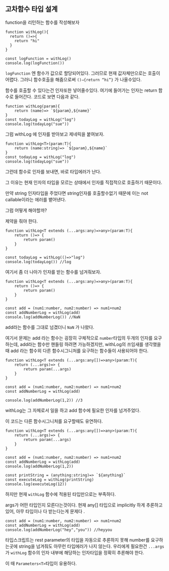 ## 고차함수 타입 설계

function을 리턴하는 함수를 작성해보자

```tsx
function withLog(){
  return ()=>{
    return "hi"
  }
}

const logFunction = withLog()
console.log(logFunction())
```

`logFunction` 엔 함수가 값으로 할당되어있다.  그러므로 현재 값자체만으로는 호출이 어렵다. 그러니 함수호출을 해줌으로써 `()⇒{return “hi”}` 가 나올수있다.

함수를 호출할 수 있다는건 인자또한 넣어줄수있다.  여기에 들어가는 인자는 return 함수로 들어간다. 코드로 보면 다음과 같다.

```tsx
function withLog(param){
    return (name)=> `${param},${name}`
}
const todayLog = withLog("log")
console.log(todayLog("sue"))

```

그럼 withLog 에 인자를 받아보고 제네릭을 붙여보자.

```tsx
function withLog<T>(param:T){
    return (name:string)=> `${param},${name}`
}
const todayLog = withLog("log")
console.log(todayLog("sue"))

```

그런데 함수로 인자를 보내면, 바로 타입에러가 난다.

그 이유는 현재 인자의 타입을 모르는 상태에서 인자를 직접적으로 호출하기 때문이다.

만약 string 인자타입을 주었다면 string인자를 호출할수없기 때문에 이는 not callable이라는 에러를 뱉어낸다.

그럼 어떻게 해야할까?

제약을 줘야 한다.

```tsx
function withLog<T extends (...args:any)=>any>(param:T){
    return ()=> {
        return param()
    }
}

const todayLog = withLog(()=>"log")
console.log(todayLog()) //log

```

여기서 좀 더 나아가 인자를 받는 함수를 넘겨줘보자.

```tsx
function withLog<T extends (...args:any)=>any>(param:T){
    return ()=> {
        return param()
    }
}

const add = (num1:number, num2:number) => num1+num2
const addNumberLog = withLog(add)
console.log(addNumberLog()) //NaN

```

add라는 함수를 그대로 넘겼더니 `NaN` 가 나왔다.

여기서 문제는 add 라는 함수는 굉장히 구체적으로 `number`타입의 두개의 인자를 요구하는데, add라는 함수만 핸들링 하려면 가능하겠지만, withLog의 쓰임새를 생각했을 때 add 라는 함수외 다른 함수시그니처를 요구하는 함수들이 사용되어야 한다.

```tsx
function withLog<T extends (...args:any[])=>any>(param:T){
    return (...args)=> {
        return param(...args)
    }
}

const add = (num1:number, num2:number) => num1+num2
const addNumberLog = withLog(add)

console.log(addNumberLog(1,2)) //3

```

withLog는 그 자체로서 일을 하고 add 함수에 필요한 인자를 넘겨주었다.

이 코드는 다른 함수시그니처를 요구할때도 유연하다.

```tsx
function withLog<T extends (...args:any[])=>any>(param:T){
    return (...args)=> {
        return param(...args)
    }
}

const add = (num1:number, num2:number) => num1+num2
const addNumberLog = withLog(add)
console.log(addNumberLog(1,2))

const printString = (anything:string)=> `${anything}`
const executeLog = withLog(printString)
console.log(executeLog(12))

```

하지만 현재 `withLog`  함수에 적용된 타입만으로는 부족하다.


args가 어떤 타입인지 모른다는것이다. 현재 any[] 타입으로 implicitly 하게 추론하고 있어, 아무 타입이나 다 받는다는게 문제다 .

```tsx
const add = (num1:number, num2:number) => num1+num2
const addNumberLog = withLog(add)
console.log(addNumberLog("hey","you")) //heyyou
```

타입스크립트는 rest parameter의 타입을 자동으로 추론하지 못해 number를 요구하는곳에 string을 넘겨줘도 아무런 타입에러가 나지 않는다.
우리에게 필요한건 `...args` 가 `withLog` 함수의 인자 내부에 해당하는 인자타입을 정확히 추론해야 한다.

이 때 `Parameters<T>`타입이 유용하다.
